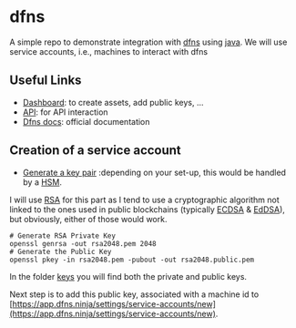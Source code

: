# dfns

A simple repo to demonstrate integration with [dfns](https://www.dfns.co/) using [java](https://dev.java/). 
We will use service accounts, i.e., machines to interact with dfns

## Useful Links
- [Dashboard](https://app.dfns.ninja/): to create assets, add public keys, ...
- [API](https://api.dfns.ninja): for API interaction
- [Dfns docs](https://docs.dfns.co/): official documentation

## Creation of a service account
- [Generate a key pair](https://docs.dfns.co/dfns-docs/advanced-topics/authentication/credentials/generate-a-key-pair) :depending on your set-up, this would be handled by a [HSM](https://en.wikipedia.org/wiki/Hardware_security_module).

I will use [RSA](https://en.wikipedia.org/wiki/RSA_(cryptosystem)) for this part as I tend to use a cryptographic algorithm not linked to the ones used in 
public blockchains (typically [ECDSA](https://en.wikipedia.org/wiki/Elliptic_Curve_Digital_Signature_Algorithm) & [EdDSA](https://en.wikipedia.org/wiki/EdDSA)), but
obviously, either of those would work.

```shell
# Generate RSA Private Key
openssl genrsa -out rsa2048.pem 2048
# Generate the Public Key
openssl pkey -in rsa2048.pem -pubout -out rsa2048.public.pem
```

In the folder [keys](./keys) you will find both the private and public keys.

Next step is to add this public key, associated with a machine id to  [https://app.dfns.ninja/settings/service-accounts/new](https://app.dfns.ninja/settings/service-accounts/new).
